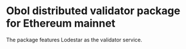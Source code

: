 # Obol distributed validator package for Ethereum mainnet

The package features Lodestar as the validator service.
